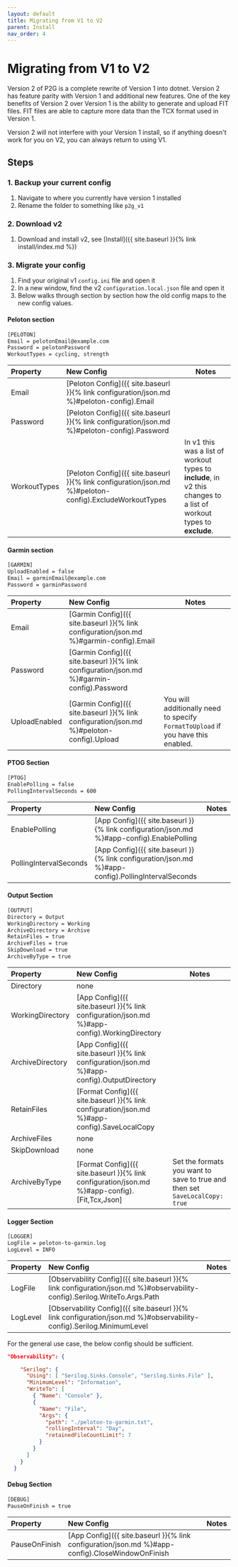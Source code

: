 ```yaml
---
layout: default
title: Migrating from V1 to V2
parent: Install
nav_order: 4
---
```


# Migrating from V1 to V2

Version 2 of P2G is a complete rewrite of Version 1 into dotnet. Version 2 has feature parity with Version 1 and additional new features. One of the key benefits of Version 2 over Version 1 is the ability to generate and upload FIT files. FIT files are able to capture more data than the TCX format used in Version 1.

Version 2 will not interfere with your Version 1 install, so if anything doesn't work for you on V2, you can always return to using V1.

## Steps

### 1. Backup your current config

1. Navigate to where you currently have version 1 installed
1. Rename the folder to something like `p2g_v1`

### 2. Download v2

1. Download and install v2, see [Install]({{ site.baseurl }}{% link install/index.md %})

### 3. Migrate your config

1. Find your original v1 `config.ini` file and open it
1. In a new window, find the v2 `configuration.local.json` file and open it
1. Below walks through section by section how the old config maps to the new config values.

#### Peloton section

```bash
[PELOTON]
Email = pelotonEmail@example.com
Password = pelotonPassword
WorkoutTypes = cycling, strength 
```

| Property      | New Config       | Notes |
|:-------------|:------------------|-------|
| Email | [Peloton Config]({{ site.baseurl }}{% link configuration/json.md %}#peloton-config).Email | |
| Password | [Peloton Config]({{ site.baseurl }}{% link configuration/json.md %}#peloton-config).Password | |
| WorkoutTypes | [Peloton Config]({{ site.baseurl }}{% link configuration/json.md %}#peloton-config).ExcludeWorkoutTypes | In v1 this was a list of workout types to **include**, in v2 this changes to a list of workout types to **exclude**. |

#### Garmin section

```bash
[GARMIN]
UploadEnabled = false
Email = garminEmail@example.com
Password = garminPassword
```

| Property      | New Config       | Notes |
|:-------------|:------------------|-------|
| Email | [Garmin Config]({{ site.baseurl }}{% link configuration/json.md %}#garmin-config).Email | |
| Password | [Garmin Config]({{ site.baseurl }}{% link configuration/json.md %}#garmin-config).Password | |
| UploadEnabled | [Garmin Config]({{ site.baseurl }}{% link configuration/json.md %}#peloton-config).Upload | You will additionally need to specify `FormatToUpload` if you have this enabled. |

#### PTOG Section

```bash
[PTOG]
EnablePolling = false
PollingIntervalSeconds = 600
```

| Property      | New Config       | Notes |
|:-------------|:------------------|-------|
| EnablePolling | [App Config]({{ site.baseurl }}{% link configuration/json.md %}#app-config).EnablePolling | |
| PollingIntervalSeconds | [App Config]({{ site.baseurl }}{% link configuration/json.md %}#app-config).PollingIntervalSeconds | |

#### Output Section

```bash
[OUTPUT]
Directory = Output
WorkingDirectory = Working
ArchiveDirectory = Archive
RetainFiles = true
ArchiveFiles = true
SkipDownload = true
ArchiveByType = true
```

| Property      | New Config       | Notes |
|:-------------|:------------------|-------|
| Directory | none | |
| WorkingDirectory | [App Config]({{ site.baseurl }}{% link configuration/json.md %}#app-config).WorkingDirectory | |
| ArchiveDirectory | [App Config]({{ site.baseurl }}{% link configuration/json.md %}#app-config).OutputDirectory | |
| RetainFiles | [Format Config]({{ site.baseurl }}{% link configuration/json.md %}#app-config).SaveLocalCopy | |
| ArchiveFiles | none | |
| SkipDownload | none | |
| ArchiveByType | [Format Config]({{ site.baseurl }}{% link configuration/json.md %}#app-config).[Fit,Tcx,Json] | Set the formats you want to save to true and then set `SaveLocalCopy: true` |

#### Logger Section

```bash
[LOGGER]
LogFile = peloton-to-garmin.log
LogLevel = INFO
```

| Property      | New Config       | Notes |
|:-------------|:------------------|-------|
| LogFile | [Observability Config]({{ site.baseurl }}{% link configuration/json.md %}#observability-config).Serilog.WriteTo.Args.Path | |
| LogLevel | [Observability Config]({{ site.baseurl }}{% link configuration/json.md %}#observability-config).Serilog.MinimumLevel | |

For the general use case, the below config should be sufficient.

```json
"Observability": {

    "Serilog": {
      "Using": [ "Serilog.Sinks.Console", "Serilog.Sinks.File" ],
      "MinimumLevel": "Information",
      "WriteTo": [
        { "Name": "Console" },
        {
          "Name": "File",
          "Args": {
            "path": "./peloton-to-garmin.txt",
            "rollingInterval": "Day",
            "retainedFileCountLimit": 7
          }
        }
      ]
    }
  }
```

#### Debug Section

```bash
[DEBUG]
PauseOnFinish = true
```

| Property      | New Config       | Notes |
|:-------------|:------------------|-------|
| PauseOnFinish | [App Config]({{ site.baseurl }}{% link configuration/json.md %}#app-config).CloseWindowOnFinish | |
